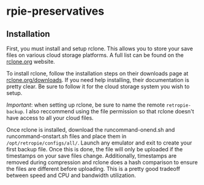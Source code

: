# rpie-preservatives
## Installation

First, you must install and setup rclone. This allows you to store your save files on various cloud storage platforms. A full list can be found on the [rclone.org](rclone.org) website.

To install rclone, follow the installation steps on their downloads page at [rclone.org/downloads](rclone.org/downloads/). If you need help installing, their documentation is pretty clear. Be sure to follow it for the cloud storage system you wish to setup.

*Important*: when setting up rclone, be sure to name the remote `retropie-backup`. I also reccommend using the file permission so that rclone doesn't have access to all your cloud files.

Once rclone is installed, download the runcommand-onend.sh and runcommand-onstart.sh files and place them in `/opt/retropie/configs/all/`. Launch any emulator and exit to create your first backup file. Once this is done, the file will only be uploaded if the timestamps on your save files change. Additionally, timestamps are removed during compression and rclone does a hash comparison to ensure the files are different before uploading. This is a pretty good tradeoff between speed and CPU and bandwidth utilization.
